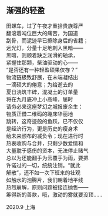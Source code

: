 <div class="poetry-container">

## 渐强的轻盈

田螺车，过了午夜才重拾贵族尊严  
翻滚着吨位巨大的痛苦，为国道  
刮骨，而泥迹早已擦除身后的省籍；  
远光灯，分量十足地刺入黑暗——  
黑暗，则顺着缺乏润滑的轴承，  
紧握住那颗，柴油驱动的心——  
“是否还有一种轻盈硕果仅存？”  
物流链极致舒展，在末端凝结出  
一滴硕大的倦意；为给逝去的  
夏日浇筑丰碑，混凝土的订单量  
将在九月底冲上小高峰，届时  
请务必来这座梦幻之城报废余生：  
物质正借二维码的蹦床华丽地  
跳转，这奇迹般的鱼跃，已不仅仅  
是经济行为，更是历史的瘦身术  
给未来颁布的减负令；现在进行时  
热衷收购与合并，只剩少数爱情和  
大量耽于感伤的资本，无法停止赌气  
总以为还能翻手为云覆手为雨，要把  
许诺过的一切，统统注销。“就此  
解散”，还不如一次下班来的壮观  
如触水的泡腾片，我们朝着地平线  
热烈崩解，原则问题被接连抛售——  
筹得新的善款，哦，激动的雾就要没顶……  

<div class="time-note">2020.9 上海</div>

</div>